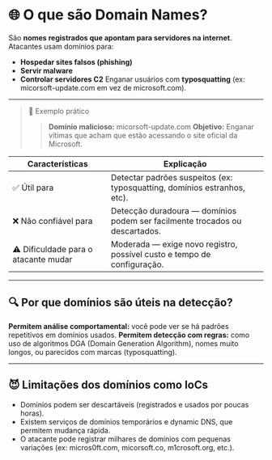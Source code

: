 # 🌐 O que são Domain Names?
São **nomes registrados que apontam para servidores na internet**. Atacantes usam domínios para:
- **Hospedar sites falsos (phishing)**
- **Servir malware**
- **Controlar servidores C2**
Enganar usuários com **typosquatting** (ex: micorsoft-update.com em vez de microsoft.com).
---

>🧠 Exemplo prático
>>**Domínio malicioso:** micorsoft-update.com
>>**Objetivo:** Enganar vítimas que acham que estão acessando o site oficial da Microsoft.

| **Características**                  | **Explicação**                                                                 |
|-------------------------------------|--------------------------------------------------------------------------------|
| ✅ Útil para                        | Detectar padrões suspeitos (ex: typosquatting, domínios estranhos, etc).       |
| ❌ Não confiável para               | Detecção duradoura — domínios podem ser facilmente trocados ou descartados.    |
| ⚠️ Dificuldade para o atacante mudar | Moderada — exige novo registro, possível custo e tempo de configuração.        |
---

## 🔍 Por que domínios são úteis na detecção?

**Permitem análise comportamental:** você pode ver se há padrões repetitivos em domínios usados.
**Permitem detecção com regras:** como uso de algoritmos DGA (Domain Generation Algorithm), nomes muito longos, ou parecidos com marcas (typosquatting).

---

## 😈 Limitações dos domínios como IoCs
- Domínios podem ser descartáveis (registrados e usados por poucas horas).
- Existem serviços de domínios temporários e dynamic DNS, que permitem mudança rápida.
- O atacante pode registrar milhares de domínios com pequenas variações (ex: micros0ft.com, micorsoft.co, m1crosoft.org, etc.).
